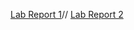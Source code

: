 [Lab Report 1](https://salbybba.github.io/cse15l-lab-reports/lab-report-1-week-2.html)//
[Lab Report 2](https://salbybba.github.io/cse15l-lab-reports/lab-report-2-week-4.html)
